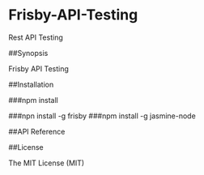 # Frisby-API-Testing
Rest API Testing

##Synopsis

Frisby API Testing

##Installation

###npm install

###npn install -g frisby
###npm install -g jasmine-node

##API Reference

##License

The MIT License (MIT)